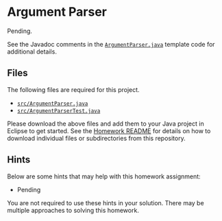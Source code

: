 Argument Parser
=================================================

Pending.

See the Javadoc comments in the [`ArgumentParser.java`](src/ArgumentParser.java) template code for additional details.

## Files ##

The following files are required for this project.

- [`src/ArgumentParser.java`](src/ArgumentParser.java)
- [`src/ArgumentParserTest.java`](src/ArgumentParserTest.java)

Please download the above files and add them to your Java project in Eclipse to get started. See the [Homework README](../README.md) for details on how to download individual files or subdirectories from this repository.

## Hints ##

Below are some hints that may help with this homework assignment:

- Pending

You are not required to use these hints in your solution. There may be multiple approaches to solving this homework.
